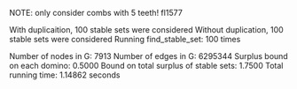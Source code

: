 NOTE: only consider combs with 5 teeth! 
fl1577

With duplicaition, 100 stable sets were considered 
Without duplication, 100 stable sets were considered 
Running find_stable_set: 100 times 

Number of nodes in G: 7913 
Number of edges in G: 6295344 
Surplus bound on each domino: 0.5000 
Bound on total surplus of stable sets: 1.7500 
Total running time: 1.14862 seconds